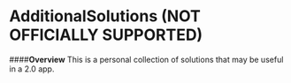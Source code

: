 # AdditionalSolutions (NOT OFFICIALLY SUPPORTED)

####**Overview**
This is a personal collection of solutions that may be useful in a 2.0 app.

